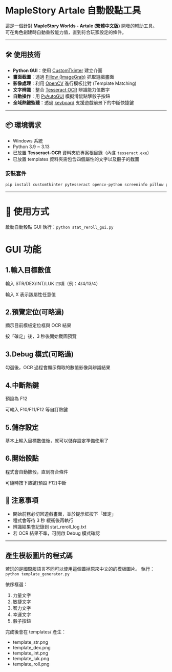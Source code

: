 # MapleStory Artale 自動骰點工具

這是一個針對 **MapleStory Worlds - Artale (繁體中文版)** 開發的輔助工具。  
可在角色創建時自動重骰能力值，直到符合玩家設定的條件。

---

## 🛠️ 使用技術

- **Python GUI**：使用 [CustomTkinter](https://github.com/TomSchimansky/CustomTkinter) 建立介面
- **畫面截圖**：透過 [Pillow (ImageGrab)](https://pillow.readthedocs.io/) 抓取遊戲畫面
- **影像處理**：利用 [OpenCV](https://opencv.org/) 進行模板比對 (Template Matching)
- **文字辨識**：整合 [Tesseract OCR](https://github.com/tesseract-ocr/tesseract) 辨識能力值數字
- **自動操作**：用 [PyAutoGUI](https://pyautogui.readthedocs.io/) 模擬滑鼠點擊骰子按鈕
- **全域熱鍵監聽**：透過 [keyboard](https://pypi.org/project/keyboard/) 支援遊戲前景下的中斷快捷鍵

---

## 📦 環境需求

- Windows 系統
- Python 3.9 ~ 3.13
- 已放置 **Tesseract-OCR** 資料夾於專案根目錄（內含 `tesseract.exe`）
- 已放置 templates 資料夾需包含四個屬性的文字以及骰子的截圖

### 安裝套件

```bash
pip install customtkinter pytesseract opencv-python screeninfo pillow pyautogui keyboard
```

---

# 🚀 使用方式

啟動自動骰點 GUI
執行：`python stat_reroll_gui.py`

# GUI 功能

## 1.輸入目標數值

輸入 STR/DEX/INT/LUK 四項（例：4/4/13/4）

輸入 X 表示該屬性任意值

## 2.預覽定位(可略過)

顯示目前模板定位框與 OCR 結果

按「確定」後，3 秒後開始截圖預覽

## 3.Debug 模式(可略過)

勾選後，OCR 過程會顯示擷取的數值影像與辨識結果

## 4.中斷熱鍵

預設為 F12

可輸入 F10/F11/F12 等自訂熱鍵

## 5.儲存設定

基本上輸入目標數值後，就可以儲存設定準備使用了

## 6.開始骰點

程式會自動擲骰，直到符合條件

可隨時按下熱鍵(預設 F12)中斷

## 📌 注意事項

- 開始前務必切回遊戲畫面，並於提示框按下「確定」
- 程式會等待 3 秒 緩衝後再執行
- 辨識結果會記錄到 stat_reroll_log.txt
- 若 OCR 結果不準，可開啟 Debug 模式確認

---

## 產生模板圖片的程式碼

若玩的是國際服語言不同可以使用這個蓋掉原來中文的的模板圖片。
執行：`python template_generator.py`

依序框選：

1. 力量文字
2. 敏捷文字
3. 智力文字
4. 幸運文字
5. 骰子按鈕

完成後會在 templates/ 產生：

- template_str.png
- template_dex.png
- template_int.png
- template_luk.png
- template_roll.png
